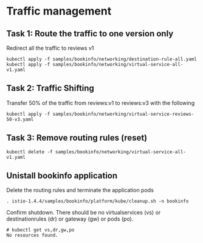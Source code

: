 # Traffic management

## Task 1: Route the traffic to one version only

Redirect all the traffic to reviews v1
```
kubectl apply -f samples/bookinfo/networking/destination-rule-all.yaml
kubectl apply -f samples/bookinfo/networking/virtual-service-all-v1.yaml
```

## Task 2: Traffic Shifting

Transfer 50% of the traffic from reviews:v1 to reviews:v3 with the following 
```
kubectl apply -f samples/bookinfo/networking/virtual-service-reviews-50-v3.yaml
```

## Task 3: Remove routing rules (reset)
```
kubectl delete -f samples/bookinfo/networking/virtual-service-all-v1.yaml
```
## Unistall bookinfo application

Delete the routing rules and terminate the application pods
```
. istio-1.4.4/samples/bookinfo/platform/kube/cleanup.sh -n bookinfo
```
Confirm shutdown. There should be no virtualservices (vs)   or destinationrules (dr) or gateway (gw) or pods (po).
```
# kubectl get vs,dr,gw,po
No resources found.
```
